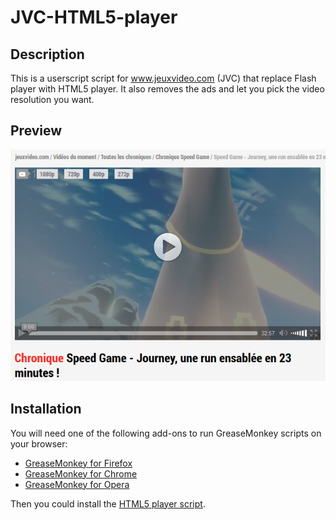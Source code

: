 # JVC-HTML5-player

## Description
This is a userscript script for www.jeuxvideo.com (JVC) that replace Flash player with HTML5 player.
It also removes the ads and let you pick the video resolution you want.

## Preview
![Preview](https://raw.githubusercontent.com/PerfectSlayer/JVC-HTML5-player/master/preview.png)

## Installation
You will need one of the following add-ons to run GreaseMonkey scripts on your browser:
* [GreaseMonkey for Firefox](https://addons.mozilla.org/fr/firefox/addon/greasemonkey/)
* [GreaseMonkey for Chrome](https://chrome.google.com/webstore/detail/tampermonkey/dhdgffkkebhmkfjojejmpbldmpobfkfo?hl=fr)
* [GreaseMonkey for Opera](https://addons.opera.com/fr/extensions/details/violent-monkey/?display=en)

Then you could install the [HTML5 player script](https://raw.githubusercontent.com/PerfectSlayer/JVC-HTML5-player/master/JVC_HTML5_player.user.js).
